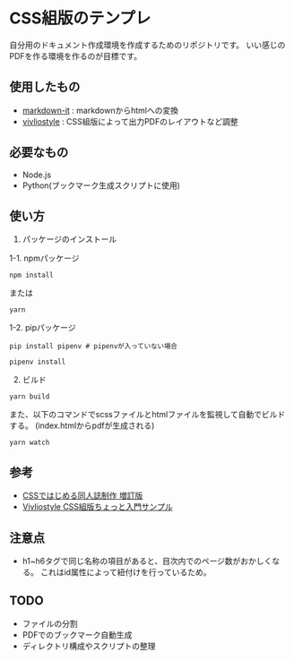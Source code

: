 # CSS組版のテンプレ

自分用のドキュメント作成環境を作成するためのリポジトリです。
いい感じのPDFを作る環境を作るのが目標です。

## 使用したもの

* [markdown-it](https://github.com/markdown-it/markdown-it) : markdownからhtmlへの変換
* [vivliostyle](https://github.com/vivliostyle/vivliostyle) : CSS組版によって出力PDFのレイアウトなど調整

## 必要なもの

* Node.js
* Python(ブックマーク生成スクリプトに使用)

## 使い方

1. パッケージのインストール

1-1. npmパッケージ
```
npm install
```
または

```
yarn
```

1-2. pipパッケージ

```
pip install pipenv # pipenvが入っていない場合
```

```
pipenv install
```


2. ビルド

```
yarn build
```

また、以下のコマンドでscssファイルとhtmlファイルを監視して自動でビルドする。
(index.htmlからpdfが生成される)

```
yarn watch
```



## 参考

* [CSSではじめる同人誌制作 増訂版](https://booth.pm/ja/items/969754)
* [Vivliostyle CSS組版ちょっと入門サンプル](https://gist.github.com/MurakamiShinyu/4f0423fd3578a277c7d29f56a31912b7/)

## 注意点

* h1~h6タグで同じ名称の項目があると、目次内でのページ数がおかしくなる。
これはid属性によって紐付けを行っているため。

## TODO

* ファイルの分割
* PDFでのブックマーク自動生成
* ディレクトリ構成やスクリプトの整理
